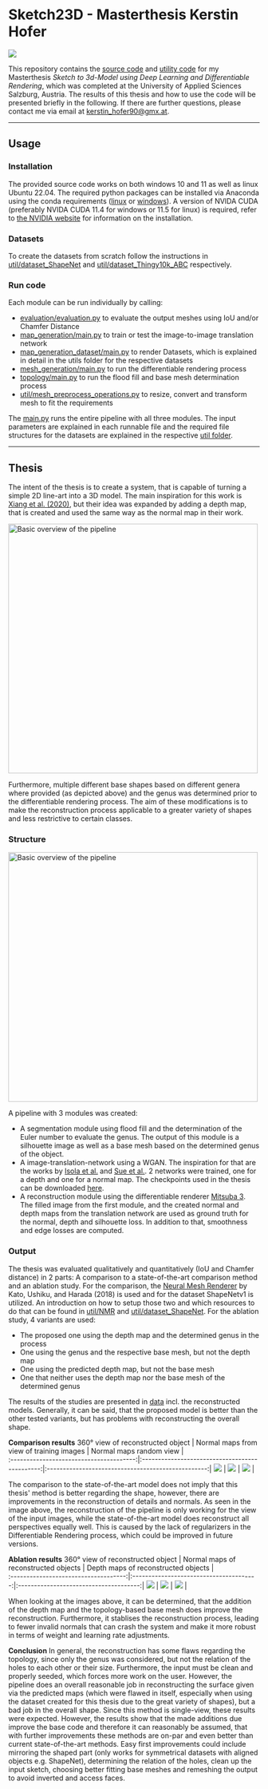 # Sketch23D - Masterthesis Kerstin Hofer

![](images/teaser_image.png)

This repository contains the [source code](source) and [utility code](util) for my Masterthesis *Sketch to 3d-Model using Deep Learning and Differentiable Rendering*, which was completed at the University of Applied Sciences Salzburg, Austria. The results of this thesis and how to use the code will be presented briefly in the following. If there are further questions, please contact me via email at kerstin_hofer90@gmx.at.

---

## Usage

### Installation
The provided source code works on both windows 10 and 11 as well as linux Ubuntu 22.04. The required python packages can be installed via Anaconda using the conda requirements ([linux](util/environment_setup/conda_requirements_linux.txt) or [windows](util/environment_setup/conda_requirements_windows.txt)).
A version of NVIDA CUDA (preferably NVIDA CUDA 11.4 for windows or 11.5 for linux) is required, refer to [the NVIDIA website](https://developer.nvidia.com/cuda-toolkit) for information on the installation.

### Datasets
To create the datasets from scratch follow the instructions in [util/dataset_ShapeNet](util/dataset_ShapeNet) and [util/dataset_Thingy10k_ABC](util/dataset_Thingy10k_ABC) respectively.

### Run code
Each module can be run individually by calling:
* [evaluation/evaluation.py](source/evaluation/evaluation.py) to evaluate the output meshes using IoU and/or Chamfer Distance
* [map_generation/main.py](source/map_generation/main.py) to train or test the image-to-image translation network
* [map_generation_dataset/main.py](source/map_generation_dataset/main.py) to render Datasets, which is explained in detail in the utils folder for the respective datasets
* [mesh_generation/main.py](source/mesh_generation/main.py) to run the differentiable rendering process
* [topology/main.py](source/topology/main.py) to run the flood fill and base mesh determination process
* [util/mesh_preprocess_operations.py](source/util/mesh_preprocess_operations.py) to resize, convert and transform mesh to fit the requirements

The [main.py](source/main.py) runs the entire pipeline with all three modules. The input parameters are explained in each runnable file and the required file structures for the datasets are explained in the respective [util folder](util).

---

## Thesis
The intent of the thesis is to create a system, that is capable of turning a simple 2D line-art into a 3D model. The main inspiration for this work is [Xiang et al. (2020)](https://onlinelibrary.wiley.com/doi/full/10.1002/cav.1939), but their idea was expanded by adding a depth map, that is created and used the same way as the normal map in their work. 

<img title="Base meshes" alt="Basic overview of the pipeline" src="images/base_meshes.png" width="500">

Furthermore, multiple different base shapes based on different genera where provided (as depicted above) and the genus was determined prior to the differentiable rendering process. The aim of these modifications is to make the reconstruction process applicable to a greater variety of shapes and less restrictive to certain classes.

### Structure

<img title="Basic overview of the pipeline" alt="Basic overview of the pipeline" src="images/general_overview.png" width="500">

A pipeline with 3 modules was created:

* A segmentation module using flood fill and the determination of the Euler number to evaluate the genus. The output of this module is a silhouette image as well as a base mesh based on the determined genus of the object.
* A image-translation-network using a WGAN. The inspiration for that are the works by [Isola et al.](https://phillipi.github.io/pix2pix/) and [Sue et al.](https://github.com/Ansire/sketch2normal). 2 networks were trained, one for a depth and one for a normal map. The checkpoints used in the thesis can be downloaded [here](https://drive.google.com/file/d/15qMidE1LRnxboSMtPYCqI27RzRPMNQY2/view?usp=sharing).
* A reconstruction module using the differentiable renderer [Mitsuba 3](https://www.mitsuba-renderer.org/). The filled image from the first module, and the created normal and depth maps from the translation network are used as ground truth for the normal, depth and silhouette loss. In addition to that, smoothness and edge losses are computed.

### Output
The thesis was evaluated qualitatively and quantitatively (IoU and Chamfer distance) in 2 parts: A comparison to a state-of-the-art comparison method and an ablation study. 
For the comparison, the [Neural Mesh Renderer](https://arxiv.org/pdf/1711.07566.pdf) by Kato, Ushiku, and Harada (2018) is used and for the dataset ShapeNetv1 is utilized. An introduction on how to setup those two and which resources to do that can be found in [util/NMR](util/NMR) and [util/dataset_ShapeNet](util/dataset_ShapeNet). 
For the ablation study, 4 variants are used:
* The proposed one using the depth map and the determined genus in the process
* One using the genus and the respective base mesh, but not the depth map
* One using the predicted depth map, but not the base mesh
* One that neither uses the depth map nor the base mesh of the determined genus

The results of the studies are presented in [data](data) incl. the reconstructed models. Generally, it can be said, that the proposed model is better than the other tested variants, but has problems with reconstructing the overall shape. 

**Comparison results**
360° view of reconstructed object        | Normal maps from view of training images       |  Normal maps random view                           |  
:---------------------------------------:|:----------------------------------------------:|:--------------------------------------------------:|
![](images/comparison_airplane_360.png)  | ![](images/comparison_normal_trained_view.png) | ![](images/comparison_normal_non_trained_view.png) |

The comparison to the state-of-the-art model does not imply that this thesis' method is better regarding the shape, however, there are improvements in the reconstruction of details and normals. As seen in the image above, the reconstruction of the pipeline is only working for the view of the input images, while the state-of-the-art model does reconstruct all perspectives equally well. This is caused by the lack of regularizers in the Differentiable Rendering process, which could be improved in future versions.


**Ablation results**
360° view of reconstructed object     | Normal maps of reconstructed objects    |  Depth maps of reconstructed objects   |  
:------------------------------------:|:---------------------------------------:|:--------------------------------------:|
![](images/ablation_complex_360.png)  | ![](images/ablation_normal_complex.png) | ![](images/ablation_depth_complex.png) |

When looking at the images above, it can be determined, that the addition of the depth map and the topology-based base mesh does improve the reconstruction. Furthermore, it stablises the reconstruction process, leading to fewer invalid normals that can crash the system and make it more robust in terms of weight and learning rate adjustments.


**Conclusion**
In general, the reconstruction has some flaws regarding the topology, since only the genus was considered, but not the relation of the holes to each other or their size. Furthermore, the input must be clean and properly seeded, which forces more work on the user. However, the pipeline does an overall reasonable job in reconstructing the surface given via the predicted maps (which were flawed in itself, especially when using the dataset created for this thesis due to the great variety of shapes), but a bad job in the overall shape. 
Since this method is single-view, these results were expected. However, the results show that the made additions due improve the base code and therefore it can reasonably be assumed, that with further improvements these methods are on-par and even better than current state-of-the-art methods. Easy first improvements could include mirroring the shaped part (only works for symmetrical datasets with aligned objects e.g. ShapeNet), determining the relation of the holes, clean up the input sketch, choosing better fitting base meshes and remeshing the output to avoid inverted and access faces.
